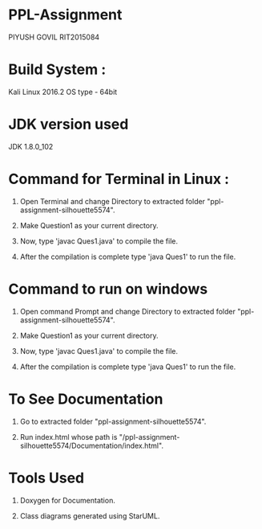 # PPL-Assignment

PIYUSH GOVIL 
RIT2015084

# Build System :

Kali Linux 2016.2
OS type - 64bit

# JDK version used

JDK 1.8.0_102

# Command for Terminal in Linux :

1. Open Terminal and change Directory to extracted folder "ppl-assignment-silhouette5574".                            

2. Make Question1 as your current directory. 

3. Now, type 'javac Ques1.java' to compile the file.

4. After the compilation is complete type 'java Ques1' to run the file.


# Command to run on windows

1. Open command Prompt and change Directory to extracted folder "ppl-assignment-silhouette5574".

2. Make Question1 as your current directory. 

3. Now, type 'javac Ques1.java' to compile the file.

4. After the compilation is complete type 'java Ques1' to run the file.

# To See Documentation

1. Go to extracted folder "ppl-assignment-silhouette5574".

2. Run index.html whose path is "/ppl-assignment-silhouette5574/Documentation/index.html".

# Tools Used

1. Doxygen for Documentation.

2. Class diagrams generated using StarUML.
